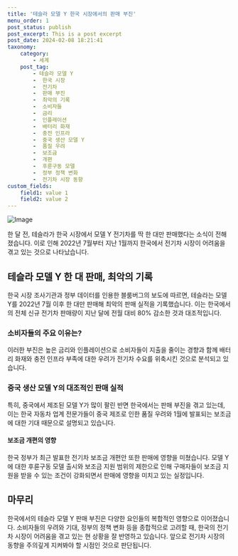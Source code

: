 ```yaml
---
title: '테슬라 모델 Y 한국 시장에서의 판매 부진'
menu_order: 1
post_status: publish
post_excerpt: This is a post excerpt
post_date: 2024-02-08 18:21:41
taxonomy:
    category:
        - 세계
    post_tag:
        - 테슬라 모델 Y
        -  한국 시장
        -  전기차
        -  판매 부진
        -  최악의 기록
        -  소비자들
        -  금리
        -  인플레이션
        -  배터리 화재
        -  충전 인프라
        -  중국 생산 모델 Y
        -  품질 우려
        -  보조금
        -  개편
        -  후륜구동 모델
        -  정부 정책 변화
        -  전기차 시장 동향
custom_fields:
    field1: value 1
    field2: value 2
---
```


![Image](https://imgnews.pstatic.net/image/030/2024/02/08/0003179970_001_20240208124903197.jpg?type=w647)

한 달 전, 테슬라가 한국 시장에서 모델 Y 전기차를 딱 한 대만 판매했다는 소식이 전해졌습니다. 이로 인해 2022년 7월부터 지난 1월까지 한국에서 전기차 시장이 어려움을 겪고 있는 것으로 나타났습니다.
## 테슬라 모델 Y 한 대 판매, 최악의 기록
한국 시장 조사기관과 정부 데이터를 인용한 블룸버그의 보도에 따르면, 테슬라는 모델 Y를 2022년 7월 이후 한 대만 판매해 최악의 판매 실적을 기록했습니다. 이는 한국에서의 전체 신규 전기차 판매량이 지난 달에 전월 대비 80% 감소한 것과 대조적입니다.
### 소비자들의 주요 이유는?
이러한 부진은 높은 금리와 인플레이션으로 소비자들이 지출을 줄이는 경향과 함께 배터리 화재와 충전 인프라 부족에 대한 우려가 전기차 수요를 위축시킨 것으로 분석되고 있습니다.
### 중국 생산 모델 Y의 대조적인 판매 실적
특히, 중국에서 제조된 모델 Y가 많이 팔린 반면 한국에서는 판매 부진을 겪고 있는데, 이는 한국 자동차 업계 전문가들이 중국 제조로 인한 품질 우려와 1월에 발표되는 보조금에 대한 기대 때문으로 설명되고 있습니다.
#### 보조금 개편의 영향
한국 정부가 최근 발표한 전기차 보조금 개편안 또한 판매에 영향을 미쳤습니다. 모델 Y에 대한 후륜구동 모델 출시와 보조금 지원 범위의 제한으로 인해 구매자들이 보조금 지원을 받을 수 있는 조건이 강화되면서 판매에 영향을 미치고 있는 실정입니다.
## 마무리
한국에서의 테슬라 모델 Y 판매 부진은 다양한 요인들의 복합적인 영향으로 이어졌습니다. 소비자들의 우려와 기대, 정부의 정책 변화 등을 종합적으로 고려할 때, 한국의 전기차 시장이 어려움을 겪고 있는 현 상황을 잘 반영하고 있습니다. 앞으로 전기차 시장의 동향을 주의깊게 지켜봐야 할 시점인 것으로 판단됩니다.
